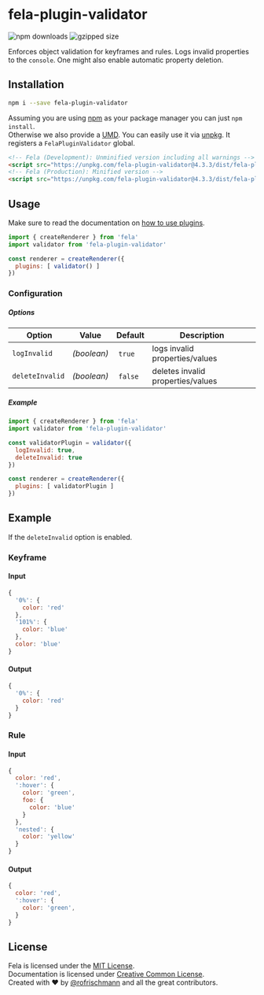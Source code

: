# fela-plugin-validator


<img alt="npm downloads" src="https://img.shields.io/npm/dm/fela-plugin-validator.svg">
<img alt="gzipped size" src="https://img.shields.io/badge/gzipped-0.96kb-brightgreen.svg">

Enforces object validation for keyframes and rules.
Logs invalid properties to the `console`. One might also enable automatic property deletion.

## Installation
```sh
npm i --save fela-plugin-validator
```
Assuming you are using [npm](https://www.npmjs.com) as your package manager you can just `npm install`.<br>
Otherwise we also provide a [UMD](https://github.com/umdjs/umd). You can easily use it via [unpkg](https://unpkg.com/). It registers a `FelaPluginValidator` global.
```HTML
<!-- Fela (Development): Unminified version including all warnings -->
<script src="https://unpkg.com/fela-plugin-validator@4.3.3/dist/fela-plugin-validator.js"></script>
<!-- Fela (Production): Minified version -->
<script src="https://unpkg.com/fela-plugin-validator@4.3.3/dist/fela-plugin-validator.min.js"></script>
```

## Usage
Make sure to read the documentation on [how to use plugins](http://fela.js.org/docs/advanced/Plugins.html).

```javascript
import { createRenderer } from 'fela'
import validator from 'fela-plugin-validator'

const renderer = createRenderer({
  plugins: [ validator() ]
})
```
### Configuration
##### Options
| Option | Value | Default | Description |
| --- | --- | --- | --- |
| `logInvalid` | *(boolean)* | `true` | logs invalid properties/values |
| `deleteInvalid` | *(boolean)* | `false` | deletes invalid properties/values |

##### Example
```javascript
import { createRenderer } from 'fela'
import validator from 'fela-plugin-validator'

const validatorPlugin = validator({
  logInvalid: true,
  deleteInvalid: true
})

const renderer = createRenderer({
  plugins: [ validatorPlugin ]
})
```



## Example
If the `deleteInvalid` option is enabled.

### Keyframe
#### Input
```javascript
{
  '0%': {
    color: 'red'
  },
  '101%': {
    color: 'blue'
  },
  color: 'blue'
}
```

#### Output
```javascript
{
  '0%': {
    color: 'red'
  }
}
```
### Rule
#### Input
```javascript
{
  color: 'red',
  ':hover': {
    color: 'green',
    foo: {
      color: 'blue'
    }
  },
  'nested': {
    color: 'yellow'
  }
}
```

#### Output
```javascript
{
  color: 'red',
  ':hover': {
    color: 'green',
  }
}
```


## License
Fela is licensed under the [MIT License](http://opensource.org/licenses/MIT).<br>
Documentation is licensed under [Creative Common License](http://creativecommons.org/licenses/by/4.0/).<br>
Created with ♥ by [@rofrischmann](http://rofrischmann.de) and all the great contributors.
